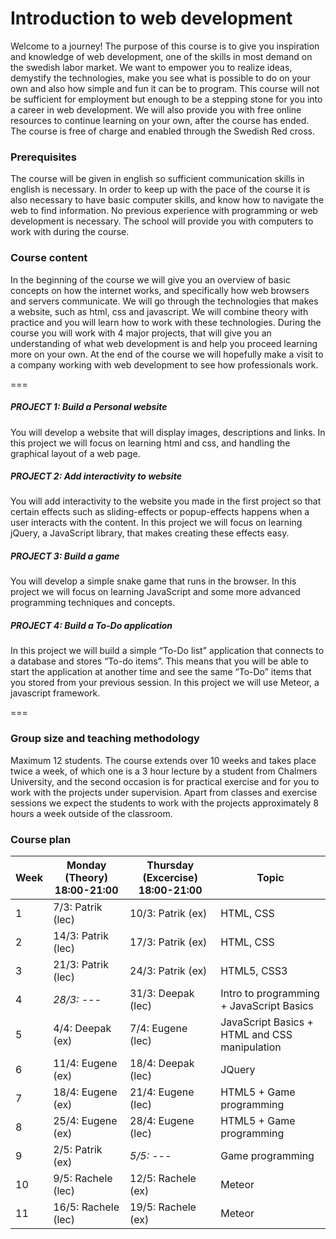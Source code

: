 # Introduction to web development

Welcome to a journey! The purpose of this course is to give you inspiration and
knowledge of web development, one of the skills in most demand on the swedish
labor market. We want to empower you to realize ideas, demystify the
technologies, make you see what is possible to do on your own and also how
simple and fun it can be to program. This course will not be sufficient for
employment but enough to be a stepping stone for you into a career in web
development. We will also provide you with free online resources to continue
learning on your own, after the course has ended. The course is free of charge
and enabled through the Swedish Red cross.

### Prerequisites

The course will be given in english so sufficient communication skills in
english is necessary. In order to keep up with the pace of the course it is also
necessary to have basic computer skills, and know how to navigate the web to
find information. No previous experience with programming or web development is
necessary. The school will provide you with computers to work with during the
course.

### Course content

In the beginning of the course we will give you an overview of basic concepts on
how the internet works, and specifically how web browsers and servers
communicate. We will go through the technologies that makes a website, such as
html, css and javascript. We will combine theory with practice and you will
learn how to work with these technologies. During the course you will work with
4 major projects, that will give you an understanding of what web development is
and help you proceed learning more on your own. At the end of the course we will
hopefully make a visit to a company working with web development to see how
professionals work.

===

##### PROJECT 1: Build a Personal website
You will develop a website that will display images, descriptions and links. In
this project we will focus on learning html and css, and handling the graphical
layout of a web page.

##### PROJECT 2: Add interactivity to website
You will add interactivity to the website you made in the first project so that
certain effects such as sliding-effects or popup-effects happens when a user
interacts with the content. In this project we will focus on learning jQuery, a
JavaScript library, that makes creating these effects easy.

##### PROJECT 3: Build a game
You will develop a simple snake game that runs in the browser. In this project
we will focus on learning JavaScript and some more advanced programming
techniques and concepts.

##### PROJECT 4: Build a To-Do application
In this project we will build a simple “To-Do list” application that connects to
a database and stores “To-do items”. This means that you will be able to start
the application at another time and see the same “To-Do” items that you stored
from your previous session. In this project we will use Meteor, a javascript
framework.

===

### Group size and teaching methodology
Maximum 12 students. The course extends over 10 weeks and takes place twice a
week, of which one is a 3 hour lecture by a student from Chalmers University,
and the second occasion is for practical exercise and for you to work with the
projects under supervision. Apart from classes and exercise sessions we expect
the students to work with the projects approximately 8 hours a week outside of
the classroom.

### Course plan
| Week | Monday (Theory) 18:00-21:00 | Thursday (Excercise) 18:00-21:00 | Topic |
|------|---------------------------|--------------------------------|-------|
| 1    |7/3: Patrik (lec) | 10/3: Patrik (ex) | HTML, CSS |
| 2    |14/3: Patrik (lec) | 17/3: Patrik (ex) | HTML, CSS |
| 3    |21/3: Patrik (lec) | 24/3: Patrik (ex) | HTML5, CSS3 |
| 4    |*28/3: ---* | 31/3: Deepak (lec) | Intro to programming + JavaScript Basics |
| 5    |4/4: Deepak (ex) | 7/4: Eugene (lec) | JavaScript Basics + HTML and CSS manipulation |
| 6    |11/4: Eugene (ex) | 18/4: Deepak (lec) | JQuery |
| 7    |18/4: Eugene (ex) | 21/4: Eugene (lec) | HTML5 + Game programming |
| 8    |25/4: Eugene (ex) | 28/4: Eugene (lec) | HTML5 + Game programming |
| 9    |2/5: Patrik (ex) | *5/5: ---* | Game programming |
| 10   |9/5: Rachele (lec) | 12/5: Rachele (ex) | Meteor |
| 11   |16/5: Rachele (lec) | 19/5: Rachele (ex) | Meteor |
